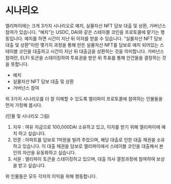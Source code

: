 # 시나리오
엘리파이에는 크게 3가지 시나리오로 예치, 실물자산 NFT 담보 대출 및 상환, 거버넌스 참여가 있습니다. “예치”는 USDC, DAI와 같은 스테이블 코인을 프로토콜에 맡기는 행동입니다. 예치를 하면 시간이 지난 뒤 이자를 받을 수 있습니다. “실물자산 NFT 담보 대출 및 상환"이란 몇가지 과정을 통해 만든 실물자산 NFT를 담보로 예치 되어있는 스테이블 코인을 대출하고 시간이 지난 뒤 대출금을 상환하는 것을 의미합니다. 거버넌스 참여란, ELFI 토큰을 스테이킹하여 투표권을 받은 뒤 투표를 통해 안건들을 결정하는 것을 뜻합니다.

- 예치
- 실물자산 NFT 담보 대출 및 상환
- 거버넌스 참여

위 3가지 시나리오를 더  잘 이해할 수 있도록 엘리파이 프로토콜에 참여하는 인물들을 먼저 가정해 봅시다.

(인물 및 시나리오 그림)

1. 지우 : 여유 자금으로 100,000DAI 소유하고 있고, 이자를 받기 위해 엘리파이에 예치 하고 싶습니다.
2. 민준 : 아파트를 담보로 1억원을 빌려 주었으며, 해당 대출로 인한 대출 채권을 소유하고 있습니다. 이 대출 채권을 담보로 엘리파이에서 스테이블 코인을 대출해서 본인의 자산을 유동화하고 싶습니다.
3. 서윤 : 엘리파이 토큰을 스테이킹하고 있으며, 대출 의사 결정과정에 참여하여 보상을 받고 싶습니다.

위 인물들은 모두 각자의 이익을 위해 행동합니다.